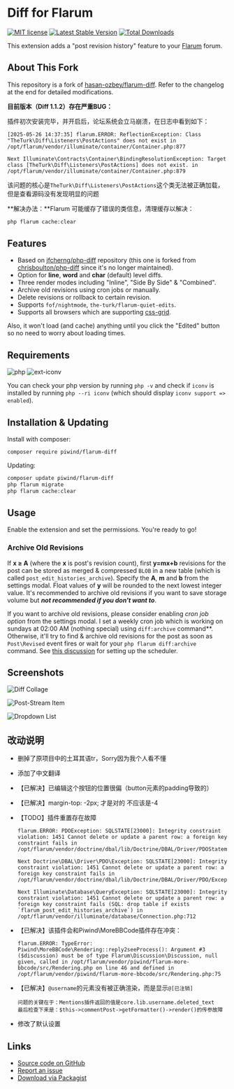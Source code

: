 # Diff for Flarum

[![MIT license](https://img.shields.io/badge/license-MIT-blue.svg)](https://github.com/piwind/flarum-diff/blob/master/LICENSE) [![Latest Stable Version](https://img.shields.io/packagist/v/piwind/flarum-diff.svg)](https://packagist.org/packages/piwind/flarum-diff) [![Total Downloads](https://img.shields.io/packagist/dt/piwind/flarum-diff.svg)](https://packagist.org/packages/piwind/flarum-diff)

This extension adds a "post revision history" feature to your [Flarum](https://github.com/flarum) forum.

## About This Fork

This repository is a fork of [hasan-ozbey/flarum-diff](https://github.com/hasan-ozbey/flarum-diff). Refer to the changelog at the end for detailed modifications.

**目前版本（Diff 1.1.2）存在严重BUG：**

插件初次安装完毕，并开启后，论坛系统会立马崩溃，在日志中看到如下：

```
[2025-05-26 14:37:35] flarum.ERROR: ReflectionException: Class "TheTurk\Diff\Listeners\PostActions" does not exist in /opt/flarum/vendor/illuminate/container/Container.php:877

Next Illuminate\Contracts\Container\BindingResolutionException: Target class [TheTurk\Diff\Listeners\PostActions] does not exist. in /opt/flarum/vendor/illuminate/container/Container.php:879
```

该问题的核心是`TheTurk\Diff\Listeners\PostActions`这个类无法被正确加载，但是查看源码没有发现明显的问题

**解决办法：**Flarum 可能缓存了错误的类信息，清理缓存以解决：

```bash
php flarum cache:clear
```

## Features

- Based on [jfcherng/php-diff](https://github.com/jfcherng/php-diff) repository (this one is forked from [chrisboulton/php-diff](https://github.com/chrisboulton/php-diff) since it's no longer maintained).
- Option for **line**, **word** and **char** (default) level diffs.
- Three render modes including "Inline", "Side By Side" & "Combined".
- Archive old revisions using cron jobs or manually.
- Delete revisions or rollback to certain revision.
- Supports `fof/nightmode`, `the-turk/flarum-quiet-edits`.
- Supports all browsers which are supporting [css-grid](https://caniuse.com/#feat=css-grid).

Also, it won't load (and cache) anything until you click the "Edited" button so no need to worry about loading times.

## Requirements

![php](https://img.shields.io/badge/php-%E2%89%A57.4.0-blue?style=flat-square) ![ext-iconv](https://img.shields.io/badge/ext-iconv-brightgreen?style=flat-square)

You can check your php version by running `php -v` and check if `iconv` is installed by running `php --ri iconv` (which should display `iconv support => enabled`).

## Installation & Updating

Install with composer:

```bash
composer require piwind/flarum-diff
```

Updating:

```bash
composer update piwind/flarum-diff
php flarum migrate
php flarum cache:clear
```

## Usage

Enable the extension and set the permissions. You're ready to go!

### Archive Old Revisions

If **x ≥ A** (where the **x** is post's revision count), first **y=mx+b** revisions for the post can be stored as merged & compressed `BLOB` in a new table (which is called `post_edit_histories_archive`). Specify the **A**, **m** and **b** from the settings modal. Float values of **y** will be rounded to the next lowest integer value. It's recommended to archive old revisions if you want to save storage volume but **_not recommended if you don't want to_**.

If you want to archive old revisions, please consider enabling _cron job option_ from the settings modal. I set a weekly cron job which is working on sundays at 02:00 AM (nothing special) using `diff:archive` command**. Otherwise, it'll try to find & archive old revisions for the post as soon as `Post\Revised` event fires or wait for your `php flarum diff:archive` command. See [this discussion](https://discuss.flarum.org/d/24118-setup-the-flarum-scheduler-using-cron) for setting up the scheduler.

## Screenshots

![Diff Collage](https://i.ibb.co/FJywHKn/rsz-diff-collage.png)

![Post-Stream Item](https://i.ibb.co/4m21pnM/post-Stream-Item.png)

![Dropdown List](https://i.ibb.co/PTTcWCw/dropdown-List.png)

## 改动说明

- 删掉了原项目中的土耳其语tr，Sorry因为我个人看不懂

- 添加了中文翻译

- 【已解决】已编辑这个按钮的位置很偏（button元素的padding导致的）

- 【已解决】margin-top: -2px; 才是对的 不应该是-4

- 【TODO】插件重置存在故障

  ```
  flarum.ERROR: PDOException: SQLSTATE[23000]: Integrity constraint violation: 1451 Cannot delete or update a parent row: a foreign key constraint fails in /opt/flarum/vendor/doctrine/dbal/lib/Doctrine/DBAL/Driver/PDOStatement.php:117
  
  Next Doctrine\DBAL\Driver\PDO\Exception: SQLSTATE[23000]: Integrity constraint violation: 1451 Cannot delete or update a parent row: a foreign key constraint fails in /opt/flarum/vendor/doctrine/dbal/lib/Doctrine/DBAL/Driver/PDO/Exception.php:18
  
  Next Illuminate\Database\QueryException: SQLSTATE[23000]: Integrity constraint violation: 1451 Cannot delete or update a parent row: a foreign key constraint fails (SQL: drop table if exists `flarum_post_edit_histories_archive`) in /opt/flarum/vendor/illuminate/database/Connection.php:712
  ```

- 【已解决】该插件会和Piwind\MoreBBCode插件存在冲突：

  ```
  flarum.ERROR: TypeError: Piwind\MoreBBCode\Rendering::reply2seeProcess(): Argument #3 ($discussion) must be of type Flarum\Discussion\Discussion, null given, called in /opt/flarum/vendor/piwind/flarum-more-bbcode/src/Rendering.php on line 46 and defined in /opt/flarum/vendor/piwind/flarum-more-bbcode/src/Rendering.php:75
  ```

- 【已解决】`@username`的元素没有被正确渲染，而是显示`@[已注销]`

  ```
  问题的关键在于：Mentions插件返回的值是core.lib.username.deleted_text
  最后检查下来是：$this->commentPost->getFormatter()->render()的传参故障
  ```

- 修改了默认设置

## Links

- [Source code on GitHub](https://github.com/piwind/flarum-diff)
- [Report an issue](https://github.com/piwind/flarum-diff/issues)
- [Download via Packagist](https://packagist.org/packages/piwind/flarum-diff)

